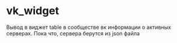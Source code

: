 # vk_widget
 Вывод в виджет table в сообществе вк информации о активных серверах. Пока что, сервера берутся из json файла

